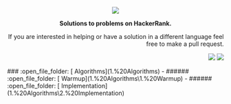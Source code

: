  
<p align="center">
	<a href="https://www.hackerrank.com/mo_shakib"><img src="https://cloud.githubusercontent.com/assets/19765741/25342064/d17a563c-28d8-11e7-83fc-763d4ab4820a.jpg" ></a>
</p>
<p align="center">
   <b> Solutions to problems on HackerRank. </b>
</p>

<p align="right">
	If you are interested in helping or have a solution in a different language feel free to make a pull request.
</p>
<p align="right">
	<img src="https://img.shields.io/badge/Language-Python-orange.svg">
<img src="https://img.shields.io/badge/Latest%20Update-24/08/22-brightgreen.svg"></p> 
### :open_file_folder: [ Algorithms](1.%20Algorithms)
- ###### :open_file_folder: [ Warmup](1.%20Algorithms\1.%20Warmup)
- ###### :open_file_folder: [ Implementation](1.%20Algorithms\2.%20Implementation)
